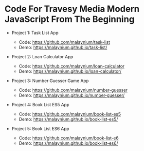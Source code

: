 # Code For Travesy Media Modern JavaScript From The Beginning
  * Project 1: Task List App
    * Code: https://github.com/malaynium/task-list 
    * Demo: https://malaynium.github.io/task-list/ 

  * Project 2: Loan Calculator App
    * Code: https://github.com/malaynium/loan-calculator
    * Demo: https://malaynium.github.io/loan-calculator/

  * Project 3: Number Guesser Game App
    * Code: https://github.com/malaynium/number-guesser
    * Demo: https://malaynium.github.io/number-guesser/

  * Project 4: Book List ES5 App 
    * Code: https://github.com/malaynium/book-list-es5
    * Demo: https://malaynium.github.io/book-list-es5/

  * Project 5: Book List ES6 App
    * Code: https://github.com/malaynium/book-list-e6
    * Demo: https://malaynium.github.io/book-list-es6/   